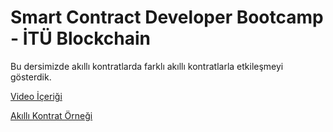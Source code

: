 # Smart Contract Developer Bootcamp - İTÜ Blockchain

Bu dersimizde akıllı kontratlarda farklı akıllı kontratlarla etkileşmeyi gösterdik.

[Video İçeriği](https://www.youtube.com/watch?v=BWC-Rlkjs54&list=PLby2HXktGwN4Cof_6a8YwlMrboX8-hs73&index=15)

[Akıllı Kontrat Örneği](./Interact.sol)